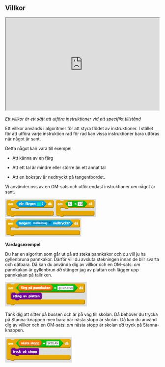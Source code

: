 ## Villkor

<iframe src="https://docs.google.com/viewer?url=https://github.com/Kodcentrum/Scratch-uppgifter/blob/master/grej_villkor/villkor.pptx?raw=True&embedded=true"  width="500px" height="300px"></iframe>

*Ett villkor är ett sätt att utföra instruktioner vid ett specifikt tillstånd*


Ett villkor används i algoritmer för att styra flödet av instruktioner. I stället för att utföra varje instruktion rad för rad kan vissa instruktioner bara utföras när något är sant.

Detta något kan vara till exempel

* Att känna av en färg

* Att ett tal är mindre eller större än ett annat tal

* Att en bokstav är nedtryckt på tangentbordet.

Vi använder oss av en OM-sats och utför endast instruktioner *om* något är sant.

![image alt text](villkor_0.png)![image alt text](villkor_1.png)![image alt text](villkor_2.png)



**Vardagsexempel**

Du har en algoritm som går ut på att steka pannkakor och du vill ju ha gyllenbruna pannkakor. Därför vill du avsluta stekningen innan de blir svarta och oätbara. Då kan du använda dig av villkor och en OM–sats: *om* pannkakan är gyllenbrun *då* stänger jag av plattan och lägger upp pannkakan på tallriken.

![image alt text](villkor_3.png)

Tänk dig att sitter på bussen och är på väg till skolan. Då behöver du trycka på Stanna-knappen men bara när nästa stopp är skolan. Då kan du använd dig av villkor och en OM-sats: *om* nästa stopp är skolan *då* tryck på Stanna-knappen.

![image alt text](villkor_4.png)
